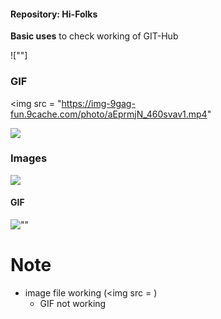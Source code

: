 ####    Repository:    Hi-Folks
__Basic uses__ to check working of GIT-Hub

![""]

### GIF
<img src = 
"https://img-9gag-fun.9cache.com/photo/aEprmjN_460svav1.mp4"
     
 ![](https://9gag.com/gag/a7E4RXz)
     
### Images

<img src = "https://images2.minutemediacdn.com/image/upload/c_crop,h_1080,w_1920,x_0,y_73/f_auto,q_auto,w_1100/v1607957918/shape/mentalfloss/72659-pixabay.jpg">


#### GIF
![""]("https://images2.minutemediacdn.com/image/upload/c_crop,h_1080,w_1920,x_0,y_73/f_auto,q_auto,w_1100/v1607957918/shape/mentalfloss/72659-pixabay.jpg")

# Note
* image file working (<img src = )
  - GIF not working

